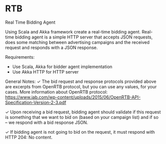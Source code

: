 # RTB
Real Time Bidding Agent

Using Scala and Akka framework create a real-time bidding agent. Real-time bidding agent is a simple HTTP server that accepts JSON requests, does some matching between advertising campaigns and the received request and responds with a JSON response.

Requirements:
- Use Scala, Akka for bidder agent implementation
- Use Akka HTTP for HTTP server

General Notes:
✓ The bid request and response protocols provided above are excerpts from OpenRTB protocol, but you can use any values, for your cases. More information about OpenRTB protocol: https://www.iab.com/wp-content/uploads/2015/06/OpenRTB-API-Specification-Version-2-3.pdf

✓ Upon receiving a bid request, bidding agent should validate if this request is something that we want to bid on (based on your campaign list) and if so – we respond with a bid response JSON.

✓ If bidding agent is not going to bid on the request, it must respond with HTTP 204: No content.
